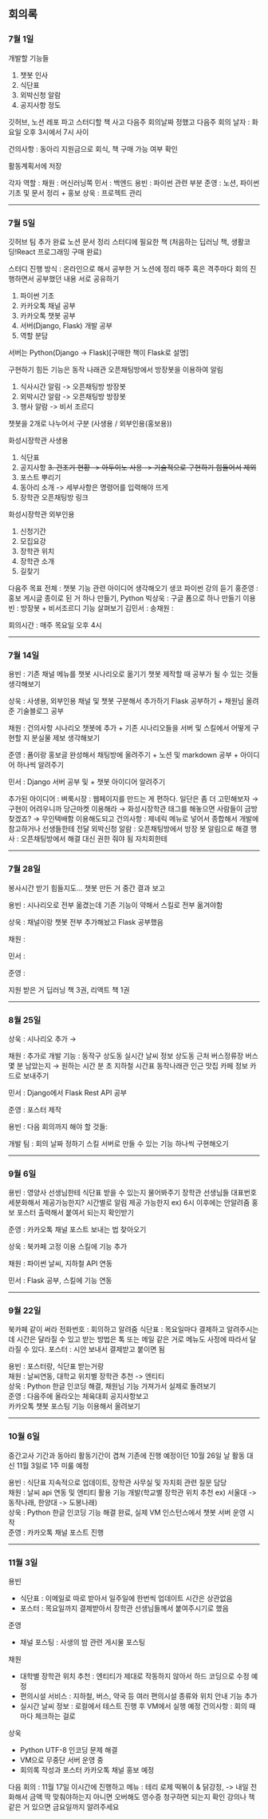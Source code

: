 ## 회의록
### 7월 1일
개발할 기능들
1. 챗봇 인사
2. 식단표
3. 외박신청 알람
4. 공지사항 정도

깃허브, 노션 레포 파고
스터디할 책 사고 다음주 회의날짜 정했고 
다음주 회의 날자 : 화요일 오후 3시에서 7시 사이

건의사항 : 동아리 지원금으로 회식, 책 구매 가능 여부 확인

활동계획서에 저장

각자 역할 :
채원 : 머신러닝쪽
민서 : 백엔드
용빈 : 파이썬 관련 부분
준영 : 노션, 파이썬 기초 및 문서 정리 + 홍보
상욱 : 프로젝트 관리

--------------------------
### 7월 5일
깃허브 팀 추가 완료
노션 문서 정리
스터디에 필요한 책 (처음하는 딥러닝 책, 생활코딩!React 프로그래밍 구매 완료)

스터디 진행 방식 : 온라인으로 해서 공부한 거 노션에 정리
매주 혹은 격주마다 회의 진행하면서 공부했던 내용 서로 공유하기
1. 파이썬 기초
2. 카카오톡 채널 공부
3. 카카오톡 챗봇 공부
4. 서버(Django, Flask) 개발 공부
5. 역할 분담

서버는 Python(Django -> Flask)[구매한 책이 Flask로 설명]

구현하기 힘든 기능은 동작 나래관 오픈채팅방에서 방장봇을 이용하여 알림
1. 식사시간 알림 -> 오픈채팅방 방장봇
2. 외박시간 알람 -> 오픈채팅방 방장봇
3. 행사 알람 -> 비서 조르디

챗봇을 2개로 나누어서 구분 (사생용 / 외부인용(홍보용))

화성시장학관 사생용
1. 식단표
2. 공지사항
~~3. 건조기 현황 -> 아두이노 사용 -> 기술적으로 구현하기 힘들어서 제외~~
4. 포스트 뿌리기
5. 동아리 소개 -> 세부사항은 명령어를 입력해야 뜨게
6. 장학관 오픈채팅방 링크

화성시장학관 외부인용
1. 신청기간
2. 모집요강
3. 장학관 위치
4. 장학관 소개
5. 길찾기

다음주 목표
전체 : 챗봇 기능 관련 아이디어 생각해오기
생코 파이썬 강의 듣기
홍준영 : 홍보 게시글 종이로 된 거 하나 만들기, Python
빅상욱 : 구글 폼으로 하나 만들기
이용빈 : 방장봇 + 비서조르디 기능 살펴보기
김민서 :
송채원 :

회의시간 : 매주 목요일 오후 4시

--------------------------

### 7월 14일
용빈 : 
기존 채널 메뉴를 챗봇 시나리오로 옮기기
챗봇 제작할 때 공부가 될 수 있는 것들 생각해보기

상욱 :
사생용, 외부인용 채널 및 챗봇 구분해서 추가하기
Flask 공부하기 + 채원님 올려준 기술블로그 공부

채원 : 
건의사항 시나리오 챗봇에 추가 + 기존 시나리오들을 서버 및 스킬에서 어떻게 구현할 지
분실물 제보 생각해보기

준영 : 
폼이랑 홍보글 완성해서 채팅방에 올려주기 + 노션 및 markdown 공부 + 아이디어 하나씩 알려주기

민서 : 
Django 서버 공부 및 + 챗봇 아이디어 알려주기

추가된 아이디어 : 
벼룩시장 : 웹페이지를 만드는 게 편하다. 일단은 좀 더 고민해보자
→ 구현이 어려우니까 당근마켓 이용해라 → 화성시장학관 태그를 해놓으면 사람들이 금방 찾겠죠? → 무인택배함 이용해도되고
건의사항 : 제네릭 메뉴로 넣어서 종합해서 개발에 참고하거나 선생들한테 전달
외박신청 알람 : 오픈채팅방에서 방장 봇 알림으로 해결
행사 : 오픈채팅방에서 해결 대신 권한 줘야 됨 자치회한테


--------------------------
### 7월 28일
봉사시간 받기 힘들지도…
챗봇 만든 거 중간 결과 보고 

용빈 : 시나리오로 전부 옮겼는데 기존 기능이 약해서 
스킬로 전부 옮겨야함

상욱 : 채널이랑 챗봇 전부 추가해놨고 Flask 공부했음

채원 : 

민서 : 

준영 : 

지원 받은 거 딥러닝 책 3권, 리액트 책 1권

-----------------------
### 8월 25일
상욱 : 
시나리오 추가 → 

채원 : 
추가로 개발 기능 : 
동작구 상도동 실시간 날씨 정보
상도동 근처 버스정류장  버스 몇 분 남았는지 → 원하는 시간 분 초 
지하철 시간표 
동작나래관 인근 맛집 카페 정보 카드로 보내주기

민서 : 
Django에서 Flask Rest API 공부

준영 : 
포스터 제작

용빈 : 
다음 회의까지 해야 할 것들: 

개발 팀 : 
회의 날짜 정하기
스킬 서버로 만들 수 있는 기능 하나씩 구현해오기

-----------------------
### 9월 6일
용빈 : 
영양사 선생님한테 식단표 받을 수 있는지 물어봐주기
장학관 선생님들 대표번호 세분화해서 제공가능한지?
시간별로 알림 제공 가능한지 ex) 6시 이후에는 안알려줌
홍보 포스터 출력해서 붙여서 되는지 확인받기

준영 : 
카카오톡 채널 포스트 보내는 법 찾아오기

상욱 :
북카페 고정 이용 
스킬에 기능 추가

채원 : 
파이썬 날씨, 지하철 API 연동

민서 : 
Flask 공부, 스킬에 기능 연동

-----------------------
### 9월 22일
북카페 같이 써라
전화번호 : 회의하고 알려줌
식단표 : 목요일마다 결제하고 알려주시는데 시간은 달라질 수 있고
받는 방법은 톡 또는 메일 같은 거로 메뉴도 사정에 따라서 달라질 수 있다.
포스터 : 시안 보내서 결제받고 붙이면 됨

용빈 : 포스터랑, 식단표 받는거랑<br>
채원 : 날씨연동, 대학교 위치별 장학관 추천 -> 엔티티<br>
상욱 : Python 한글 인코딩 해결, 채원님 기능 가져가서 실제로 돌려보기<br>
준영 : 다음주에 올라오는 체육대회 공지사항보고 <br>
카카오톡 챗봇 포스팅 기능 이용해서 올려보기

-----------------------
### 10월 6일
중간고사 기간과 동아리 활동기간이 겹쳐 기존에 진행 예정이던 10월 26일 날 활동 대신 11월 3일로 1주 미룰 예정

용빈 : 식단표 지속적으로 업데이트, 장학관 사무실 및 자치회 관련 질문 담당<br>
채원 : 날씨 api 연동 및 엔티티 활용 기능 개발(학교별 장학관 위치 추천 ex) 서울대 -> 동작나래, 한양대 -> 도봉나래)<br>
상욱 : Python 한글 인코딩 기능 해결 완료, 실제 VM 인스턴스에서 챗봇 서버 운영 시작<br>
준영 : 카카오톡 채널 포스트 진행 <br>

-----------------------
### 11월 3일
용빈
- 식단표 : 이메일로 따로 받아서 일주일에 한번씩 업데이트 시간은 상관없음
- 포스터 : 목요일까지 결제받아서 장학관 선생님들께서 붙여주시기로 했음

준영
- 채널 포스팅 : 사생의 밤 관련 게시물 포스팅

채원
- 대학별 장학관 위치 추천 : 엔티티가 제대로 작동하지 않아서 하드 코딩으로 수정 예정
- 편의시설 서비스 : 지하철, 버스, 약국 등 여러 편의시설 종류와 위치 안내 기능 추가
- 실시간 날씨 정보 : 로컬에서 테스트 진행 후 VM에서 실행 예정
건의사항 : 회의 때마다 체크하는 걸로

상욱
- Python UTF-8 인코딩 문제 해결
- VM으로 무중단 서버 운영 중
- 회의록 작성과 포스터 카카오톡 채널 홍보 예정

다음 회의 : 11월 17일 이시간에 진행하고 
메뉴 : 테리 로제 떡볶이 & 닭강정, -> 내일 전화해서 금액 딱 맞춰야하는지 아니면
오버해도 영수증 청구하면 되는지 확인
강의나 책 같은 거 있으면 금요일까지 알려주세요
